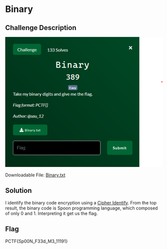 # Binary

## Challenge Description

![](./description.png)

Downloadable File:
[Binary.txt](Binary.txt)

## Solution
I identify the binary code encryption using a [Cipher Identify](https://www.dcode.fr/cipher-identifier). From the top result, the binary code is Spoon programming language, which composed of only 0 and 1.
Interpreting it get us the flag.

## Flag
PCTF{Sp00N_F33d_M3_11191}
